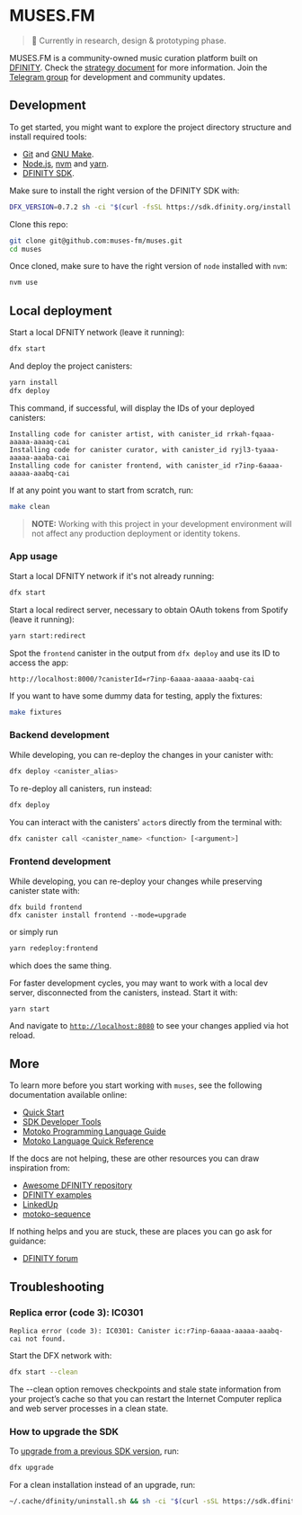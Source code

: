 # MUSES.FM

> 👷 Currently in research, design & prototyping phase.

MUSES.FM is a community-owned music curation platform built on [DFINITY](https://dfinity.org/). Check the [strategy document](doc/strategy.md) for more information. Join the [Telegram group](https://t.me/joinchat/DSuYKQSFcCg9Fb00) for development and community updates.

## Development

To get started, you might want to explore the project directory structure and install required tools:
- [Git](https://git-scm.com/downloads) and [GNU Make](https://www.gnu.org/software/make/).
- [Node.js](https://nodejs.org/en/download/), [nvm](https://github.com/nvm-sh/nvm) and [yarn](https://classic.yarnpkg.com/).
- [DFINITY SDK](https://sdk.dfinity.org/).

Make sure to install the right version of the DFINITY SDK with:

```sh
DFX_VERSION=0.7.2 sh -ci "$(curl -fsSL https://sdk.dfinity.org/install.sh)"
```

Clone this repo:

```sh
git clone git@github.com:muses-fm/muses.git
cd muses
```

Once cloned, make sure to have the right version of `node` installed with `nvm`:

```sh
nvm use
```

## Local deployment

Start a local DFNITY network (leave it running):

```sh
dfx start
```

And deploy the project canisters:

```sh
yarn install
dfx deploy
```

This command, if successful, will display the IDs of your deployed canisters:

```
Installing code for canister artist, with canister_id rrkah-fqaaa-aaaaa-aaaaq-cai
Installing code for canister curator, with canister_id ryjl3-tyaaa-aaaaa-aaaba-cai
Installing code for canister frontend, with canister_id r7inp-6aaaa-aaaaa-aaabq-cai
```

If at any point you want to start from scratch, run:

```sh
make clean
```

> **NOTE:** Working with this project in your development environment will not affect any production deployment or identity tokens.

### App usage

Start a local DFNITY network if it's not already running:

```sh
dfx start
```

Start a local redirect server, necessary to obtain OAuth tokens from Spotify (leave it running):

```sh
yarn start:redirect
```

Spot the `frontend` canister in the output from `dfx deploy` and use its ID to access the app:

```
http://localhost:8000/?canisterId=r7inp-6aaaa-aaaaa-aaabq-cai
```

If you want to have some dummy data for testing, apply the fixtures:

```sh
make fixtures
```

### Backend development

While developing, you can re-deploy the changes in your canister with:

```sh
dfx deploy <canister_alias>
```

To re-deploy all canisters, run instead:

```sh
dfx deploy
```

You can interact with the canisters' `actor`s directly from the terminal with:

```sh
dfx canister call <canister_name> <function> [<argument>]
```

### Frontend development

While developing, you can re-deploy your changes while preserving canister state with:

```
dfx build frontend
dfx canister install frontend --mode=upgrade
```

or simply run

```sh
yarn redeploy:frontend
```

which does the same thing.

For faster development cycles, you may want to work with a local dev server, disconnected from the canisters, instead. Start it with:

```sh
yarn start
```

And navigate to [`http://localhost:8080`](http://localhost:8080) to see your changes applied via hot reload.

## More

To learn more before you start working with `muses`, see the following documentation available online:
- [Quick Start](https://sdk.dfinity.org/docs/quickstart/quickstart.html)
- [SDK Developer Tools](https://sdk.dfinity.org/docs/developers-guide/sdk-guide.html)
- [Motoko Programming Language Guide](https://sdk.dfinity.org/docs/language-guide/motoko.html)
- [Motoko Language Quick Reference](https://sdk.dfinity.org/docs/language-guide/language-manual.html)

If the docs are not helping, these are other resources you can draw inspiration from:
- [Awesome DFINITY repository](https://github.com/dfinity/awesome-dfinity)
- [DFINITY examples](https://github.com/dfinity/examples)
- [LinkedUp](https://github.com/dfinity/linkedup)
- [motoko-sequence](https://github.com/matthewhammer/motoko-sequence)

If nothing helps and you are stuck, these are places you can go ask for guidance:
- [DFINITY forum](https://forum.dfinity.org/)

## Troubleshooting

### Replica error (code 3): IC0301

```
Replica error (code 3): IC0301: Canister ic:r7inp-6aaaa-aaaaa-aaabq-cai not found.
```

Start the DFX network with:

```sh
dfx start --clean
```

The --clean option removes checkpoints and stale state information from your project’s cache so that you can restart the Internet Computer replica and web server processes in a clean state.

### How to upgrade the SDK

To [upgrade from a previous SDK version](https://sdk.dfinity.org/docs/developers-guide/install-upgrade-remove.html#_upgrading_to_the_latest_version), run:
```sh
dfx upgrade
```

For a clean installation instead of an upgrade, run:
```sh
~/.cache/dfinity/uninstall.sh && sh -ci "$(curl -sSL https://sdk.dfinity.org/install.sh)"
```
